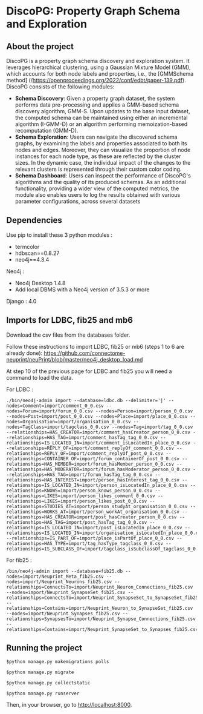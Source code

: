 # DiscoPG: Property Graph Schema and Exploration

## About the project

DiscoPG is a property graph schema discovery and exploration system. It leverages hierarchical clustering, using a Gaussian Mixture Model (GMM), which accounts for both node labels and properties, i.e., the [GMMSchema method] (/https://openproceedings.org/2022/conf/edbt/paper-139.pdf).
DiscoPG consists of the following modules:

   * **Schema Discovery**:  Given a property graph dataset, the system performs data pre-processing and applies a GMM-based schema discovery algorithm, GMM-S.  Upon updates to the base input dataset, the computed schema can be maintained using either an incremental algorithm (I-GMM-D) or an algorithm performing memoization-based recomputation (GMM-D).
   * **Schema Exploration**: Users can navigate the discovered schema graphs, by examining the labels and properties associated to both its nodes and edges. Moreover, they can visualize the proportion of node instances for each node type, as these are reflected by the cluster sizes. In the dynamic case, the individual impact of the changes to the relevant clusters is represented through their custom color coding.
   * **Schema Dashboard**: Users can inspect the performance of DiscoPG's algorithms and the quality of its produced schemas. As an additional functionality, providing a wider view of the computed metrics, the module also enables users to log the results obtained with various parameter configurations, across several datasets

## Dependencies

Use pip to install these 3 python modules : 
- termcolor
- hdbscan==0.8.27
- neo4j==4.3.4

Neo4j :
- Neo4j Desktop 1.4.8
- Add local DBMS with a Neo4j version of 3.5.3 or more

Django : 4.0

## Imports for LDBC, fib25 and mb6

Download the csv files from the databases folder.

Follow these instructions to import LDBC, fib25 or mb6 (steps 1 to 6 are already done): https://github.com/connectome-neuprint/neuPrint/blob/master/neo4j_desktop_load.md

At step 10 of the previous page for LDBC and fib25 you will need a command to load the data.

For LDBC :
```
./bin/neo4j-admin import --database=ldbc.db --delimiter='|' --nodes=Comment=import/comment_0_0.csv --nodes=Forum=import/forum_0_0.csv --nodes=Person=import/person_0_0.csv --nodes=Post=import/post_0_0.csv --nodes=Place=import/place_0_0.csv --nodes=Organisation=import/organisation_0_0.csv --nodes=TagClass=import/tagclass_0_0.csv --nodes=Tag=import/tag_0_0.csv --relationships=HAS_CREATOR=import/comment_hasCreator_person_0_0.csv --relationships=HAS_TAG=import/comment_hasTag_tag_0_0.csv --relationships=IS_LOCATED_IN=import/comment_isLocatedIn_place_0_0.csv --relationships=REPLY_OF=import/comment_replyOf_comment_0_0.csv --relationships=REPLY_OF=import/comment_replyOf_post_0_0.csv --relationships=CONTAINER_OF=import/forum_containerOf_post_0_0.csv --relationships=HAS_MEMBER=import/forum_hasMember_person_0_0.csv --relationships=HAS_MODERATOR=import/forum_hasModerator_person_0_0.csv --relationships=HAS_TAG=import/forum_hasTag_tag_0_0.csv --relationships=HAS_INTEREST=import/person_hasInterest_tag_0_0.csv --relationships=IS_LOCATED_IN=import/person_isLocatedIn_place_0_0.csv --relationships=KNOWS=import/person_knows_person_0_0.csv --relationships=LIKES=import/person_likes_comment_0_0.csv --relationships=LIKES=import/person_likes_post_0_0.csv --relationships=STUDIES_AT=import/person_studyAt_organisation_0_0.csv --relationships=WORKS_AT=import/person_workAt_organisation_0_0.csv --relationships=HAS_CREATOR=import/post_hasCreator_person_0_0.csv --relationships=HAS_TAG=import/post_hasTag_tag_0_0.csv --relationships=IS_LOCATED_IN=import/post_isLocatedIn_place_0_0.csv --relationships=IS_LOCATED_IN=import/organisation_isLocatedIn_place_0_0.csv --relationships=IS_PART_OF=import/place_isPartOf_place_0_0.csv --relationships=HAS_TYPE=import/tag_hasType_tagclass_0_0.csv --relationships=IS_SUBCLASS_OF=import/tagclass_isSubclassOf_tagclass_0_0.csv
```

For fib25 : 
```
/bin/neo4j-admin import --database=fib25.db --nodes=import/Neuprint_Meta_fib25.csv --nodes=import/Neuprint_Neurons_fib25.csv --relationships=ConnectsTo=import/Neuprint_Neuron_Connections_fib25.csv --nodes=import/Neuprint_SynapseSet_fib25.csv --relationships=ConnectsTo=import/Neuprint_SynapseSet_to_SynapseSet_fib25.csv --relationships=Contains=import/Neuprint_Neuron_to_SynapseSet_fib25.csv --nodes=import/Neuprint_Synapses_fib25.csv --relationships=SynapsesTo=import/Neuprint_Synapse_Connections_fib25.csv --relationships=Contains=import/Neuprint_SynapseSet_to_Synapses_fib25.csv
```

## Running the project

```console
$python manage.py makemigrations polls

$python manage.py migrate

$python manage.py collectstatic

$python manage.py runserver
```
Then, in your browser, go to [http://localhost:8000](http://localhost:8000).
